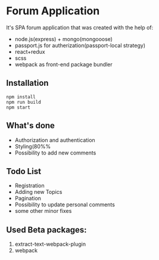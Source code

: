 Forum Application
=========================
It's SPA forum application that was created with the help of:
* node.js(express) + mongo(mongooose)
* passport.js for autherization(passport-local strategy)
* react+redux
* scss
* webpack as front-end package bundler

## Installation
```
npm install
npm run build
npm start
```

## What's done
* Authorization and authentication
* Styling(80%%
* Possibility to add new comments
## Todo List
* Registration
* Adding new Topics
* Pagination
* Possibility to update personal comments
* some other minor fixes

## Used Beta packages:
1. extract-text-webpack-plugin
2. webpack